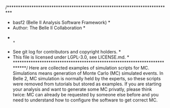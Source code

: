 /**************************************************************************
 * basf2 (Belle II Analysis Software Framework)                           *
 * Author: The Belle II Collaboration                                     *
 *                                                                        *
 * See git log for contributors and copyright holders.                    *
 * This file is licensed under LGPL-3.0, see LICENSE.md.                  *
 **************************************************************************/
Here are collected examples of simulation scripts for MC.
Simulations means generation of Monte Carlo (MC) simulated events.
In Belle 2, MC simulation is normally held by the experts, so these scripts were removed from tutorials but stored as examples.
If you are starting your analysis and want to generate some MC privatly, please think twice: MC can already be requested by someone else before and you need to understand how to configure the software to get correct MC.

